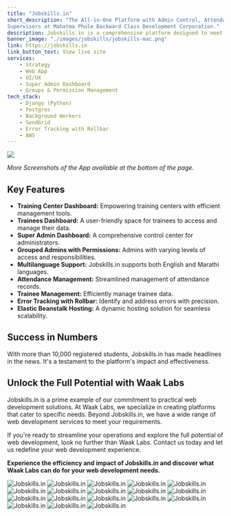 ```yaml
---
title: "Jobskills.in"
short_description: "The All-in-One Platform with Admin Control, Attendance Tracking, Submission for Approvals, and More, for Students, Training Centers, Instructors, and 
Supervisors at Mahatma Phule Backward Class Development Corporation."
description: Jobskills.in is a comprehensive platform designed to meet the diverse needs of students, training centers, instructors, and supervisors at Mahatma Phule Backward Class Development Corporation. This multifaceted platform offers an array of features, tailored to your specific requirements.
banner_image: "./images/jobskills/jobskills-mac.png"
link: https://jobskills.in
link_button_text: View live site
services:
    - Strategy
    - Web App
    - UI/UX
    - Super Admin Dashboard
    - Groups & Permission Management
tech_stack:
    - Django (Python)
    - Postgres
    - Background Workers
    - SendGrid
    - Error Tracking with Rollbar
    - AWS
---
```


![](./images/jobskills/jobskills-mac.png)

_More Screenshots of the App available at the bottom of the page._

## **Key Features**

-   **Training Center Dashboard:** Empowering training centers with efficient management tools.
-   **Trainees Dashboard:** A user-friendly space for trainees to access and manage their data.
-   **Super Admin Dashboard:** A comprehensive control center for administrators.
-   **Grouped Admins with Permissions:** Admins with varying levels of access and responsibilities.
-   **Multilanguage Support:** Jobskills.in supports both English and Marathi languages.
-   **Attendance Management:** Streamlined management of attendance records.
-   **Trainee Management:** Efficiently manage trainee data.
-   **Error Tracking with Rollbar:** Identify and address errors with precision.
-   **Elastic Beanstalk Hosting:** A dynamic hosting solution for seamless scalability.

## **Success in Numbers**

With more than 10,000 registered students, Jobskills.in has made headlines in the news. It's a testament to the platform's impact and effectiveness.

## **Unlock the Full Potential with Waak Labs**

Jobskills.in is a prime example of our commitment to practical web development solutions. At Waak Labs, we specialize in creating platforms that cater to specific needs. Beyond Jobskills.in, we have a wide range of web development services to meet your requirements.

If you're ready to streamline your operations and explore the full potential of web development, look no further than Waak Labs. Contact us today and let us redefine your web development experience.

**Experience the efficiency and impact of Jobskills.in and discover what Waak Labs can do for your web development needs.**

![Jobskills.in](./images/jobskills/home.png)
![Jobskills.in](./images/jobskills/home-marathi.png)
![Jobskills.in](./images/jobskills/news.jpg)
![Jobskills.in](./images/jobskills/admin-trainees.png)
![Jobskills.in](./images/jobskills/trainee-login.png)
![Jobskills.in](./images/jobskills/trainee-signup.png)
![Jobskills.in](./images/jobskills/trainee-approval-form-1.png)
![Jobskills.in](./images/jobskills/trainee-approval-form-2.png)
![Jobskills.in](./images/jobskills/trainee-courses.png)
![Jobskills.in](./images/jobskills/trainee-course-details.png)
![Jobskills.in](./images/jobskills/training-centre-login.png)
![Jobskills.in](./images/jobskills/training-centre-approval-form-1.png)
![Jobskills.in](./images/jobskills/training-centre-all-courses.png)
![Jobskills.in](./images/jobskills/training-centre-create-batch-2.png)
![Jobskills.in](./images/jobskills/training-centre-multi-lingual.png)
![Jobskills.in](./images/jobskills/training-centre-batch-details.png)
![Jobskills.in](./images/jobskills/training-centre-batch-trainees.png)
![Jobskills.in](./images/jobskills/training-centre-batch-attendance.png)
